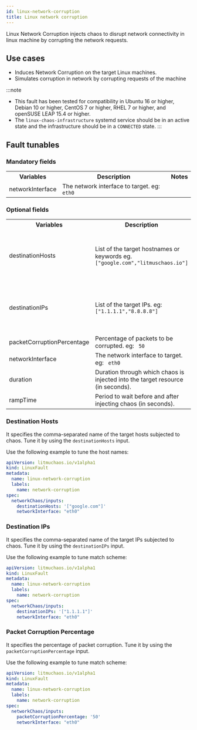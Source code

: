 ```yaml
---
id: linux-network-corruption
title: Linux network corruption
---
```

Linux Network Corruption injects chaos to disrupt network connectivity in linux machine by corrupting the network requests.

## Use cases

- Induces Network Corruption on the target Linux machines.
- Simulates corruption in network by corrupting requests of the machine

:::note

- This fault has been tested for compatibility in Ubuntu 16 or higher, Debian 10 or higher, CentOS 7 or higher, RHEL 7 or higher, and openSUSE LEAP 15.4 or higher.
- The `linux-chaos-infrastructure` systemd service should be in an active state and the infrastructure should be in a `CONNECTED` state.
:::

## Fault tunables

  <h3>Mandatory fields</h3>
    <table>
      <tr>
        <th> Variables </th>
        <th> Description </th>
        <th> Notes </th>
      </tr>
      <tr>
        <td> networkInterface </td>
        <td> The network interface to target. eg: <code> eth0 </code> </td>
        <td>  </td>
      </tr>
    </table>

  <h3>Optional fields</h3>
    <table>
      <tr>
        <th> Variables </th>
        <th> Description </th>
        <th> Notes </th>
      </tr>
      <tr>
        <td> destinationHosts </td>
        <td> List of the target hostnames or keywords eg. <code>["google.com","litmuschaos.io"]</code> </td>
        <td> If neither <code>destinationHosts</code> and <code> destinationIPs</code> is provided, all hostnames/domains will be targeted </td>
      </tr>
      <tr>
        <td> destinationIPs </td>
        <td> List of the target IPs. eg: <code>["1.1.1.1","8.8.8.8"]</code> </td>
        <td> If neither <code>destinationHosts</code> and <code> destinationIPs</code> is provided, all hostnames/domains will be targeted</td>
      </tr>
      <tr>
        <td> packetCorruptionPercentage </td>
        <td> Percentage of packets to be corrupted. eg: <code> 50 </code> </td>
        <td> Defaults to 100% </td>
      </tr>
      <tr>
        <td> networkInterface </td>
        <td> The network interface to target. eg: <code> eth0 </code> </td>
        <td>  </td>
      </tr>
      <tr>
        <td> duration </td>
        <td> Duration through which chaos is injected into the target resource (in seconds). </td>
        <td> Defaults to 30. </td>
      </tr>
      <tr>
        <td> rampTime </td>
        <td> Period to wait before and after injecting chaos (in seconds). </td>
        <td> Defaults to 0. </td>
      </tr>
    </table>


### Destination Hosts

It specifies the comma-separated name of the target hosts subjected to chaos. Tune it by using the `destinationHosts` input.

Use the following example to tune the host names:

[embedmd]:# (./static/manifests/linux-network-corruption/destination-hosts.yaml yaml)
```yaml
apiVersion: litmuchaos.io/v1alpha1
kind: LinuxFault
metadata:
  name: linux-network-corruption
  labels:
    name: network-corruption
spec:
  networkChaos/inputs:
    destinationHosts: '["google.com"]'
    networkInterface: "eth0"
```


### Destination IPs

It specifies the comma-separated name of the target IPs subjected to chaos. Tune it by using the `destinationIPs` input.

Use the following example to tune match scheme:

[embedmd]:# (./static/manifests/linux-network-corruption/destination-ips.yaml yaml)
```yaml
apiVersion: litmuchaos.io/v1alpha1
kind: LinuxFault
metadata:
  name: linux-network-corruption
  labels:
    name: network-corruption
spec:
  networkChaos/inputs:
    destinationIPs: '["1.1.1.1"]'
    networkInterface: "eth0"
```


### Packet Corruption Percentage

It specifies the percentage of packet corruption. Tune it by using the `packetCorruptionPercentage` input.

Use the following example to tune match scheme:

[embedmd]:# (./static/manifests/linux-network-corruption/packet-corruption-percentage.yaml yaml)
```yaml
apiVersion: litmuchaos.io/v1alpha1
kind: LinuxFault
metadata:
  name: linux-network-corruption
  labels:
    name: network-corruption
spec:
  networkChaos/inputs:
    packetCorruptionPercentage: '50'
    networkInterface: "eth0"
```

